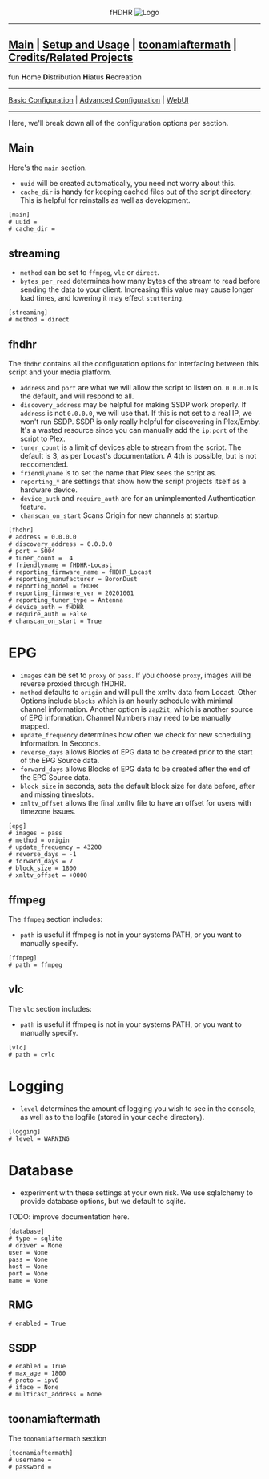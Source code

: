 <p align="center">fHDHR    <img src="images/logo.ico" alt="Logo"/></p>

---
[Main](README.md)  |  [Setup and Usage](Usage.md)  |  [toonamiaftermath](Origin.md)  |  [Credits/Related Projects](Related-Projects.md)
---
**f**un
**H**ome
**D**istribution
**H**iatus
**R**ecreation

---

[Basic Configuration](Config.md)  | [Advanced Configuration](ADV_Config.md) |  [WebUI](WebUI.md)

---

Here, we'll break down all of the configuration options per section.

## Main
Here's the `main` section.
* `uuid` will be created automatically, you need not worry about this.
* `cache_dir` is handy for keeping cached files out of the script directory. This is helpful for reinstalls as well as development.

````
[main]
# uuid =
# cache_dir =
````

## streaming

* `method` can be set to `ffmpeg`, `vlc` or `direct`.
* `bytes_per_read` determines how many bytes of the stream to read before sending the data to your client. Increasing this value may cause longer load times, and lowering it may effect `stuttering`.


````
[streaming]
# method = direct
````


## fhdhr

The `fhdhr` contains all the configuration options for interfacing between this script and your media platform.
* `address` and `port` are what we will allow the script to listen on. `0.0.0.0` is the default, and will respond to all.
* `discovery_address` may be helpful for making SSDP work properly. If `address` is not `0.0.0.0`, we will use that. If this is not set to a real IP, we won't run SSDP. SSDP is only really helpful for discovering in Plex/Emby. It's a wasted resource since you can manually add the `ip:port` of the script to Plex.
* `tuner_count` is a limit of devices able to stream from the script. The default is 3, as per Locast's documentation. A 4th is possible, but is not reccomended.
* `friendlyname` is to set the name that Plex sees the script as.
* `reporting_*` are settings that show how the script projects itself as a hardware device.
* `device_auth` and `require_auth` are for an unimplemented Authentication feature.
* `chanscan_on_start` Scans Origin for new channels at startup.


````
[fhdhr]
# address = 0.0.0.0
# discovery_address = 0.0.0.0
# port = 5004
# tuner_count =  4
# friendlyname = fHDHR-Locast
# reporting_firmware_name = fHDHR_Locast
# reporting_manufacturer = BoronDust
# reporting_model = fHDHR
# reporting_firmware_ver = 20201001
# reporting_tuner_type = Antenna
# device_auth = fHDHR
# require_auth = False
# chanscan_on_start = True
````

# EPG
* `images` can be set to `proxy` or `pass`. If you choose `proxy`, images will be reverse proxied through fHDHR.
* `method` defaults to `origin` and will pull the xmltv data from Locast. Other Options include `blocks` which is an hourly schedule with minimal channel information. Another option is `zap2it`, which is another source of EPG information. Channel Numbers may need to be manually mapped.
* `update_frequency` determines how often we check for new scheduling information. In Seconds.
* `reverse_days` allows Blocks of EPG data to be created prior to the start of the EPG Source data.
* `forward_days` allows Blocks of EPG data to be created after the end of the EPG Source data.
* `block_size` in seconds, sets the default block size for data before, after and missing timeslots.
* `xmltv_offset` allows the final xmltv file to have an offset for users with timezone issues.

````
[epg]
# images = pass
# method = origin
# update_frequency = 43200
# reverse_days = -1
# forward_days = 7
# block_size = 1800
# xmltv_offset = +0000
````

## ffmpeg

The `ffmpeg` section includes:
* `path` is useful if ffmpeg is not in your systems PATH, or you want to manually specify.

````
[ffmpeg]
# path = ffmpeg
````

## vlc

The `vlc` section includes:
* `path` is useful if ffmpeg is not in your systems PATH, or you want to manually specify.

````
[vlc]
# path = cvlc
````

# Logging
* `level` determines the amount of logging you wish to see in the console, as well as to the logfile (stored in your cache directory).

````
[logging]
# level = WARNING
````

# Database
* experiment with these settings at your own risk. We use sqlalchemy to provide database options, but we default to sqlite.

TODO: improve documentation here.

````
[database]
# type = sqlite
# driver = None
user = None
pass = None
host = None
port = None
name = None
````

## RMG

````
# enabled = True
````

## SSDP

````
# enabled = True
# max_age = 1800
# proto = ipv6
# iface = None
# multicast_address = None
````

## toonamiaftermath
The `toonamiaftermath` section

````
[toonamiaftermath]
# username =
# password =
````
